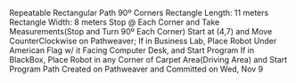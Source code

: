 Repeatable Rectangular Path
90º Corners
Rectangle Length: 11 meters
Rectangle Width: 8 meters
Stop @ Each Corner and Take Measurements(Stop and Turn 90º Each Corner)
Start at (4,7) and Move CounterClockwise on Pathweaver;
If in Business Lab, Place Robot Under American Flag w/ it Facing Computer Desk, and Start Program
If in BlackBox, Place Robot in any Corner of Carpet Area(Driving Area) and Start Program
Path Created on Pathweaver and Committed on Wed, Nov 9